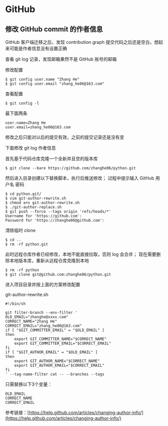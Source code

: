 # GitHub

## 修改 GitHub commit 的作者信息

GitHub 客户端迁移之后，发现 contribution graph 提交代码之后还是空白，想起来可能是作者信息没有设置正确

查看 git log 记录，发现邮箱果然不是 GitHub 账号的邮箱

修改配置
```
$ git config user.name "Zhang He"
$ git config user.email "zhang_he06@163.com"
```

查看配置
```
$ git config -l
```
最下面两条
```
user.name=Zhang He
user.email=zhang_he06@163.com
```

修改之后只能对以后的提交有效，之前的提交记录还是没有变

下面修改 git log 作者信息

首先基于代码仓库克隆一个全新并且空的版本库
```
$ git clone --bare https://github.com/zhanghe06/python.git
```

然后进入目录创建以下替换脚本，执行后推送修改；
过程中提示输入 GitHub 用户名 密码
```
$ cd python.git/
$ vim git-author-rewrite.sh
$ chmod a+x git-author-rewrite.sh
$ ./git-author-replace.sh
$ git push --force --tags origin 'refs/heads/*'
Username for 'https://github.com': 
Password for 'https://zhanghe06@github.com': 
```

清除临时 clone
```
$ cd ..
$ rm -rf python.git
```

此时远程仓库作者已经修改，本地不能直接拉取，否则 log 会合并；
现在需要删除本地版本库，重新从远程仓库克隆到本地
```
$ rm -rf python
$ git clone git@github.com:zhanghe06/python.git
```

进入项目目录并按上面的方案修改配置

git-author-rewrite.sh
```
#!/bin/sh

git filter-branch --env-filter '
OLD_EMAIL="zhanghe@xxxx.com"
CORRECT_NAME="Zhang He"
CORRECT_EMAIL="zhang_he06@163.com"
if [ "$GIT_COMMITTER_EMAIL" = "$OLD_EMAIL" ]
then
    export GIT_COMMITTER_NAME="$CORRECT_NAME"
    export GIT_COMMITTER_EMAIL="$CORRECT_EMAIL"
fi
if [ "$GIT_AUTHOR_EMAIL" = "$OLD_EMAIL" ]
then
    export GIT_AUTHOR_NAME="$CORRECT_NAME"
    export GIT_AUTHOR_EMAIL="$CORRECT_EMAIL"
fi
' --tag-name-filter cat -- --branches --tags
```

只需替换以下3个变量：
```
OLD_EMAIL
CORRECT_NAME
CORRECT_EMAIL
```

参考链接：[https://help.github.com/articles/changing-author-info/](https://help.github.com/articles/changing-author-info/)
